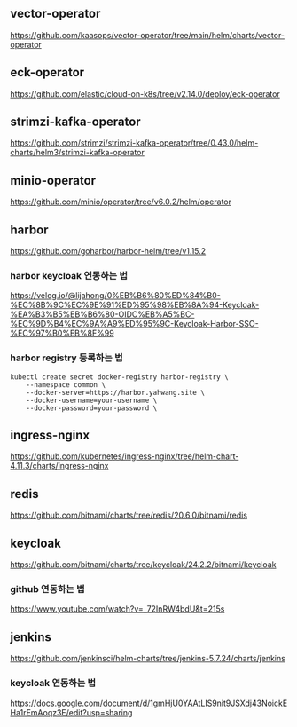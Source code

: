 ## vector-operator

https://github.com/kaasops/vector-operator/tree/main/helm/charts/vector-operator

## eck-operator

https://github.com/elastic/cloud-on-k8s/tree/v2.14.0/deploy/eck-operator

## strimzi-kafka-operator

https://github.com/strimzi/strimzi-kafka-operator/tree/0.43.0/helm-charts/helm3/strimzi-kafka-operator

## minio-operator

https://github.com/minio/operator/tree/v6.0.2/helm/operator

## harbor

https://github.com/goharbor/harbor-helm/tree/v1.15.2

### harbor keycloak 연동하는 법

https://velog.io/@lijahong/0%EB%B6%80%ED%84%B0-%EC%8B%9C%EC%9E%91%ED%95%98%EB%8A%94-Keycloak-%EA%B3%B5%EB%B6%80-OIDC%EB%A5%BC-%EC%9D%B4%EC%9A%A9%ED%95%9C-Keycloak-Harbor-SSO-%EC%97%B0%EB%8F%99

### harbor registry 등록하는 법

```
kubectl create secret docker-registry harbor-registry \
    --namespace common \
    --docker-server=https://harbor.yahwang.site \
    --docker-username=your-username \
    --docker-password=your-password \
```

## ingress-nginx

https://github.com/kubernetes/ingress-nginx/tree/helm-chart-4.11.3/charts/ingress-nginx

## redis

https://github.com/bitnami/charts/tree/redis/20.6.0/bitnami/redis

## keycloak

https://github.com/bitnami/charts/tree/keycloak/24.2.2/bitnami/keycloak

### github 연동하는 법

https://www.youtube.com/watch?v=_72InRW4bdU&t=215s

## jenkins

https://github.com/jenkinsci/helm-charts/tree/jenkins-5.7.24/charts/jenkins

### keycloak 연동하는 법

https://docs.google.com/document/d/1gmHjU0YAAtLIS9nit9JSXdj43NoickEHa1rEmAoqz3E/edit?usp=sharing